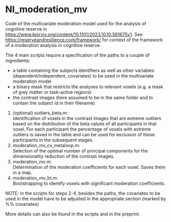 # NI_moderation_mv
Code of the multivariate moderation model used for the analysis of cognitive reserve in https://www.biorxiv.org/content/10.1101/2023.10.10.561675v1. See https://reserveandresilience.com/framework/ for context of the framework of a moderation analysis in cognitive reserve.

The 4 main scripts require a specification of the paths to a couple of ingredients:
- a table containing the subjects identifiers as well as other variables (dependent/independent, covariates) to be used in the multivariate moderation model
- a binary mask that restricts the analyses to relevant voxels (e.g. a mask of grey matter or task-active regions)
- the contrast images (here assumed to be in the same folder and to contain the subject id in their filename)

1. (optional) outliers_beta.m:   
   Identification of voxels in the contrast images that are extreme outliers based on the distribution of the beta values of all participants in that voxel. For each participant the percentage of voxels with extreme outliers is saved in the table and can be used for exclusion of these participants in the subsequent stages. 
2. moderation_mv_cv_metaloop.m:   
   Selection of the optimal number of principal components for the dimensionality reduction of the contrast images.
3. moderation_mv.m:   
   Determination of the moderation coefficients for each voxel. Saves them in a map.
4. moderation_mv_bt.m:   
   Bootstrapping to identify voxels with significant moderation coefficients.

NOTE: in the scripts for steps 2-4, besides the paths, the covariates to be used in the model have to be adjusted in the appropriate section (marked by %% covariates)

More details can also be found in the scripts and in the preprint.
